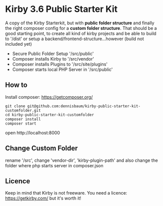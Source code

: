 # Kirby 3.6 Public Starter Kit

A copy of the Kirby Starterkit, but with **public folder structure** and finally the right composer config for a **custom folder structure**. That should be a good starting point, to create all kind of kirby projects and be able to build to '/dist' or setup a backend/frontend-structure...however (build not included yet)

- Secure Public Folder Setup '/src/public'
- Composer installs Kirby to '/src/vendor'
- Composer installs Plugins to '/src/site/plugins'
- Composer starts local PHP Server in '/src/public'

## How to
Install composer: https://getcomposer.org/

```
git clone git@github.com:dennisbaum/kirby-public-starter-kit-customfolder.git
cd kirby-public-starter-kit-customfolder
composer install
composer start
```
open http://localhost:8000

## Change Custom Folder
rename '/src', change 'vendor-dir', 'kirby-plugin-path' and also change the folder where php starts server in composer.json

## Licence
Keep in mind that Kirby is not freeware. You need a licence: https://getkirby.com/ but it's worth it!
